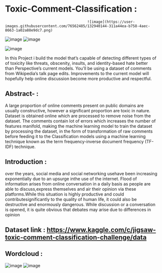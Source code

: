 # Toxic-Comment-Classification :

                                          ![image](https://user-images.githubusercontent.com/76562485/132940144-311a44ea-b758-4aec-8663-1a02a88e9dc7.png)

![image](https://user-images.githubusercontent.com/76562485/132939987-36dab999-1e7e-4d36-840a-e6c67921a0ab.png)                          ![image](https://user-images.githubusercontent.com/76562485/132940096-e6b3240f-caa6-4e9a-8c0a-8c77ecd89edf.png)

![image](https://user-images.githubusercontent.com/76562485/132940122-05c2ed3e-cc91-40e7-bf78-af2de54cf6e6.png)


 In this Project i build the model that’s capable of detecting different types of of toxicity like threats, obscenity, insults, and identity-based hate better than Perspective’s current models. You’ll be using a dataset of comments from Wikipedia’s talk page edits. Improvements to the current model will hopefully help online discussion become more productive and respectful.
## Abstract- :
A large proportion of online comments present on public domains are usually constructive, however a significant proportion are toxic in nature. Dataset is obtained online which
are processed to remove noise from the dataset. The comments contain lot of errors which increases the number of features manifold, making the machine learning model to train the
dataset by processing the dataset, in the form of transformation of raw comments before feeding it to the Classification models using a machine learning technique known as the term frequency-inverse document frequency (TF-IDF) technique. 
## Introduction :
over the years, social media and social networking usehave been increasing exponentially due to an upsurge inthe use of the internet. Flood of information arises from online
conversation in a daily basis as people are able to discuss,express themselves and air their opinion via these platforms.While this situation is highly productive and could contributesignificantly to the quality of human life, it could also be destructive and enormously dangerous. While discussion or a conversation is opened, it is quite obvious that debates may arise due to differences in opinion
## Dataset link : https://www.kaggle.com/c/jigsaw-toxic-comment-classification-challenge/data                      
## Wordcloud :
![image](https://user-images.githubusercontent.com/76562485/132939931-3e042369-b495-4733-8a13-4654a920adcd.png)                       ![image](https://user-images.githubusercontent.com/76562485/132939941-d11988b0-79a9-467e-bd24-cb026b3dd4a5.png)

